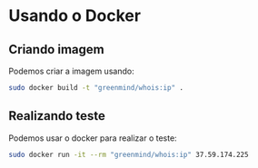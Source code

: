 # Usando o Docker

## Criando imagem
Podemos criar a imagem usando:
```sh
sudo docker build -t "greenmind/whois:ip" .
```

## Realizando teste
Podemos usar o docker para realizar o teste:
```sh
sudo docker run -it --rm "greenmind/whois:ip" 37.59.174.225
```
